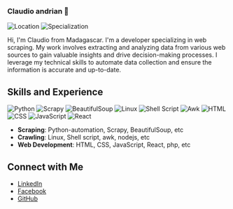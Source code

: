 ### Claudio andrian  👋

![Location](https://img.shields.io/badge/Location-Madagascar-blue)
![Specialization](https://img.shields.io/badge/Specialization-Web%20Scraping-brightgreen)

Hi, I'm Claudio from Madagascar. I'm a developer specializing in web scraping. My work involves extracting and analyzing data from various web sources to gain valuable insights and drive decision-making processes. I leverage my technical skills to automate data collection and ensure the information is accurate and up-to-date.

## Skills and Experience
![Python](https://img.shields.io/badge/Code-Python-blue)
![Scrapy](https://img.shields.io/badge/Framework-Scrapy-blue)
![BeautifulSoup](https://img.shields.io/badge/Library-BeautifulSoup-blue)
![Linux](https://img.shields.io/badge/OS-Linux-blue)
![Shell Script](https://img.shields.io/badge/Language-Shell%20Script-blue)
![Awk](https://img.shields.io/badge/Tool-awk-blue)
![HTML](https://img.shields.io/badge/Code-HTML-blue)
![CSS](https://img.shields.io/badge/Code-CSS-blue)
![JavaScript](https://img.shields.io/badge/Code-JavaScript-blue)
![React](https://img.shields.io/badge/Framework-React-blue)

- **Scraping**: Python-automation, Scrapy, BeautifulSoup, etc
- **Crawling**: Linux, Shell script, awk, nodejs, etc
- **Web Development**: HTML, CSS, JavaScript, React, php, etc

## Connect with Me
- [LinkedIn](https://www.linkedin.com/in/claudio-andriniaina-78367b243/)
- [Facebook](https://www.facebook.com/claudio.andrinyaina)
- [GitHub](https://github.com/claudioandriaan)

<!--
**claudioandriaan/claudioandriaan** is a ✨ _special_ ✨ repository because its `README.md` (this file) appears on your GitHub profile.

Here are some ideas to get you started:

- 🔭 I’m currently working on ...
- 🌱 I’m currently learning ...
- 👯 I’m looking to collaborate on ...
- 🤔 I’m looking for help with ...
- 💬 Ask me about ...
- 📫 How to reach me: ...
- 😄 Pronouns: ...
- ⚡ Fun fact: ...
-->
